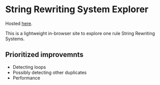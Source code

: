 # String Rewriting System Explorer

Hosted [here](https://seanwentzel.github.io/srs-explorer/).

This is a lightweight in-browser site to explore one rule String Rewriting Systems.

## Prioritized improvemnts

- Detecting loops
- Possibly detecting other duplicates
- Performance
